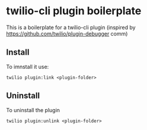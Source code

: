 # twilio-cli plugin boilerplate

This is a boilerplate for a twilio-cli plugin (inspired by https://github.com/twilio/plugin-debugger comm)

## Install

To imnstall it use:

```
twilio plugin:link <plugin-folder>
```

## Uninstall

To uninstall the plugin

```
twilio plugin:unlink <plugin-folder>
```
